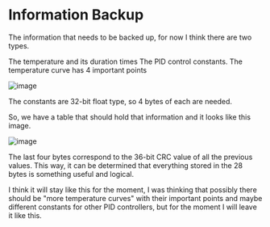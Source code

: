 # Information Backup

The information that needs to be backed up, for now I think there are two types.

The temperature and its duration times
The PID control constants.
The temperature curve has 4 important points

![image](https://github.com/user-attachments/assets/55caf553-f7c7-4931-adda-a696af2e89e8)

The constants are 32-bit float type, so 4 bytes of each are needed.

So, we have a table that should hold that information and it looks like this image.

![image](https://github.com/user-attachments/assets/f3544a12-e841-4dfb-b984-db598ded8929)

The last four bytes correspond to the 36-bit CRC value of all the previous values. This way, it can be determined that everything stored in the 28 bytes is something useful and logical.

I think it will stay like this for the moment, I was thinking that possibly there should be "more temperature curves" with their important points and maybe different constants for other PID controllers, but for the moment I will leave it like this.

